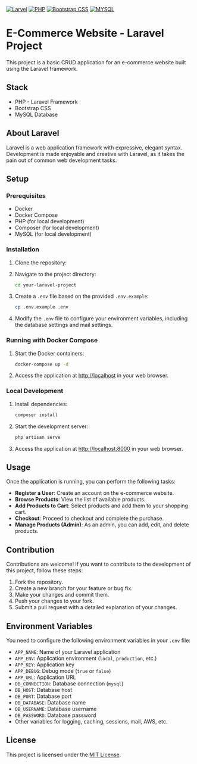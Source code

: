 
[![Larvel](https://img.shields.io/badge/LARVEL-17.0.2-blue.svg)](https://reactjs.org/)
[![PHP](https://img.shields.io/badge/PHP-4.1.1-purple.svg)](https://redux.js.org/)
[![Bootstrap CSS](https://img.shields.io/badge/Bootstrap%20CSS-2.2.19-blueviolet.svg)](https://tailwindcss.com/)
[![MYSQL](https://img.shields.io/badge/MYSQL%20API-Enabled-orange)](https://rapidapi.com)


# E-Commerce Website - Laravel Project

This project is a basic CRUD application for an e-commerce website built using the Laravel framework.

## Stack

- PHP - Laravel Framework
- Bootstrap CSS
- MySQL Database

## About Laravel

Laravel is a web application framework with expressive, elegant syntax. Development is made enjoyable and creative with Laravel, as it takes the pain out of common web development tasks.

## Setup

### Prerequisites

- Docker
- Docker Compose
- PHP (for local development)
- Composer (for local development)
- MySQL (for local development)

### Installation

1. Clone the repository:

2. Navigate to the project directory:

   ```bash
   cd your-laravel-project
   ```

3. Create a `.env` file based on the provided `.env.example`:

   ```bash
   cp .env.example .env
   ```

4. Modify the `.env` file to configure your environment variables, including the database settings and mail settings.

### Running with Docker Compose

1. Start the Docker containers:

   ```bash
   docker-compose up -d
   ```

2. Access the application at [http://localhost](http://localhost) in your web browser.

### Local Development

1. Install dependencies:

   ```bash
   composer install
   ```

2. Start the development server:

   ```bash
   php artisan serve
   ```

3. Access the application at [http://localhost:8000](http://localhost:8000) in your web browser.

## Usage

Once the application is running, you can perform the following tasks:

- **Register a User**: Create an account on the e-commerce website.
- **Browse Products**: View the list of available products.
- **Add Products to Cart**: Select products and add them to your shopping cart.
- **Checkout**: Proceed to checkout and complete the purchase.
- **Manage Products (Admin)**: As an admin, you can add, edit, and delete products.

## Contribution

Contributions are welcome! If you want to contribute to the development of this project, follow these steps:

1. Fork the repository.
2. Create a new branch for your feature or bug fix.
3. Make your changes and commit them.
4. Push your changes to your fork.
5. Submit a pull request with a detailed explanation of your changes.

## Environment Variables

You need to configure the following environment variables in your `.env` file:

- `APP_NAME`: Name of your Laravel application
- `APP_ENV`: Application environment (`local`, `production`, etc.)
- `APP_KEY`: Application key
- `APP_DEBUG`: Debug mode (`true` or `false`)
- `APP_URL`: Application URL
- `DB_CONNECTION`: Database connection (`mysql`)
- `DB_HOST`: Database host
- `DB_PORT`: Database port
- `DB_DATABASE`: Database name
- `DB_USERNAME`: Database username
- `DB_PASSWORD`: Database password
- Other variables for logging, caching, sessions, mail, AWS, etc.

## License

This project is licensed under the [MIT License](LICENSE).
